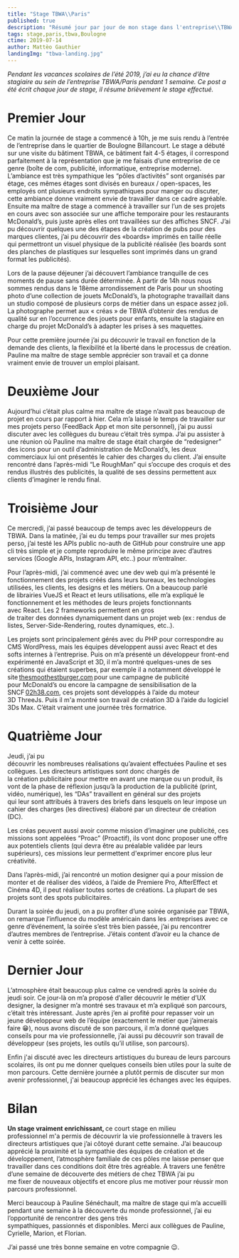 ```yaml
---
title: "Stage TBWA\\Paris"
published: true
description: "Résumé jour par jour de mon stage dans l'entreprise\\TBWA"
tags: stage,paris,tbwa,Boulogne
ctime: 2019-07-14
author: Mattèo Gauthier
landingImg: "tbwa-landing.jpg"
---
```

*Pendant les vacances scolaires de l’été 2019, j’ai eu la chance d’être stagiaire au sein de l’entreprise TBWA/Paris pendant 1 semaine. Ce post a été écrit chaque jour de stage, il résume brièvement le stage effectué.*

# Premier Jour

Ce matin la journée de stage a commencé à 10h, je me suis rendu à l’entrée de l’entreprise dans le quartier de Boulogne Billancourt. Le stage a débuté sur une visite du bâtiment TBWA, ce bâtiment fait 4-5 étages, il correspond parfaitement à la représentation que je me faisais d’une entreprise de ce genre (boîte de com, publicité, informatique, entreprise moderne). L’ambiance est très sympathique les “pôles d’activités” sont organisés par étage, ces mêmes étages sont divisés en bureaux / open-spaces, les employés ont plusieurs endroits sympathiques pour manger ou discuter, cette ambiance donne vraiment envie de travailler dans ce cadre agréable. Ensuite ma maître de stage a commencé à travailler sur l’un de ses projets en cours avec son associée sur une affiche temporaire pour les restaurants McDonald’s, puis juste après elles ont travaillées sur des affiches SNCF. J’ai pu découvrir quelques une des étapes de la création de pubs pour des marques clientes, j’ai pu découvrir des «boards» imprimés en taille réelle qui permettront un visuel physique de la publicité réalisée (les boards sont des planches de plastiques sur lesquelles sont imprimés dans un grand format les publicités).

Lors de la pause déjeuner j’ai découvert l’ambiance tranquille de ces moments de pause sans durée déterminée. À partir de 14h nous nous sommes rendus dans le 18ème arrondissement de Paris pour un shooting photo d’une collection de jouets McDonald’s, la photographe travaillait dans un studio composé de plusieurs corps de métier dans un espace assez joli. La photographe permet aux « créas » de TBWA d’obtenir des rendus de qualité sur en l’occurrence des jouets pour enfants, ensuite la stagiaire en charge du projet McDonald’s à adapter les prises à ses maquettes.

Pour cette première journée j’ai pu découvrir le travail en fonction de la demande des clients, la flexibilité et la liberté dans le processus de création. Pauline ma maître de stage semble apprécier son travail et ça donne vraiment envie de trouver un emploi plaisant.

# Deuxième Jour

Aujourd’hui c’était plus calme ma maître de stage n’avait pas beaucoup de projet en cours par rapport à hier. Cela m’a laissé le temps de travailler sur mes projets perso (FeedBack App et mon site personnel), j’ai pu aussi discuter avec les collègues du bureau c’était très sympa. J’ai pu assister à une réunion où Pauline ma maître de stage était chargée de “redesigner” des icons pour un outil d’administration de McDonald’s, les deux commerciaux lui ont présentés le cahier des charges du client. J’ai ensuite rencontré dans l’après-midi “Le RoughMan” qui s’occupe des croquis et des rendus illustrés des publicités, la qualité de ses dessins permettent aux clients d’imaginer le rendu final.

# Troisième Jour

Ce mercredi, j’ai passé beaucoup de temps avec les développeurs de TBWA. Dans la matinée, j’ai eu du temps pour travailler sur mes projets perso, j’ai testé les APIs public no-auth de GitHub pour construire une app cli très simple et je compte reproduire le même principe avec d’autres services (Google APIs, Instagram API, etc..) pour m’entraîner.

Pour l’après-midi, j’ai commencé avec une dev web qui m’a présenté le fonctionnement des projets créés dans leurs bureaux, les technologies utilisées, les clients, les designs et les métiers. On a beaucoup parlé de librairies VueJS et React et leurs utilisations, elle m’a expliqué le fonctionnement et les méthodes de leurs projets fonctionnants avec React. Les 2 frameworks permettent en gros de traiter des données dynamiquement dans un projet web (ex : rendus de listes, Server-Side-Rendering, routes dynamiques, etc..).

Les projets sont principalement gérés avec du PHP pour correspondre au CMS WordPress, mais les équipes développent aussi avec React et des softs internes à l’entreprise. Puis on m’a présenté un développeur front-end expérimenté en JavaScript et 3D, il m’a montré quelques-unes de ses créations qui étaient superbes, par exemple il a notamment développé le site [thesmoothestburger.com](http://thesmoothestburger.com/) pour une campagne de publicité pour McDonald’s ou encore la campagne de sensibilisation de la SNCF [02h38.com](http://02h38.com/), ces projets sont développés à l’aide du moteur 3D ThreeJs. Puis il m'a montré son travail de création 3D à l’aide du logiciel 3Ds Max. C’était vraiment une journée très formatrice.

# Quatrième Jour

Jeudi, j’ai pu découvrir les nombreuses réalisations qu’avaient effectuées Pauline et ses collègues. Les directeurs artistiques sont donc chargés de la création publicitaire pour mettre en avant une marque ou un produit, ils vont de la phase de réflexion jusqu’à la production de la publicité (print, vidéo, numérique), les “DAs” travaillent en général sur des projets qui leur sont attribués à travers des briefs dans lesquels on leur impose un cahier des charges (les directives) élaboré par un directeur de création (DC).

Les créas peuvent aussi avoir comme mission d’imaginer une publicité, ces missions sont appelées “Proac” (Proactif), ils vont donc proposer une offre aux potentiels clients (qui devra être au préalable validée par leurs supérieurs), ces missions leur permettent d'exprimer encore plus leur créativité.

Dans l’après-midi, j’ai rencontré un motion designer qui a pour mission de monter et de réaliser des vidéos, à l’aide de Premiere Pro, AfterEffect et Cinéma 4D, il peut réaliser toutes sortes de créations. La plupart de ses projets sont des spots publicitaires.

Durant la soirée du jeudi, on a pu profiter d’une soirée organisée par TBWA, on remarque l’influence du modèle américain dans les .entreprises avec ce genre d’événement, la soirée s’est très bien passée, j’ai pu rencontrer d’autres membres de l’entreprise. J’étais content d’avoir eu la chance de venir à cette soirée.

# Dernier Jour

L’atmosphère était beaucoup plus calme ce vendredi après la soirée du jeudi soir. Ce jour-là on m’a proposé d’aller découvrir le métier d’UX designer, la designer m’a montré ses travaux et m’a expliqué son parcours, c’était très intéressant. Juste après j’en ai profité pour repasser voir un jeune développeur web de l’équipe (exactement le métier que j’aimerais faire 😁), nous avons discuté de son parcours, il m’a donné quelques conseils pour ma vie professionnelle, j’ai aussi pu découvrir son travail de développeur (ses projets, les outils qu’il utilise, son parcours).

Enfin j'ai discuté avec les directeurs artistiques du bureau de leurs parcours scolaires, ils ont pu me donner quelques conseils bien utiles pour la suite de mon parcours. Cette dernière journée a plutôt permis de discuter sur mon avenir professionnel, j'ai beaucoup apprécié les échanges avec les équipes.

# Bilan

**Un stage vraiment enrichissant,** ce court stage en milieu professionnel m'a permis de découvrir la vie professionnelle à travers les directeurs artistiques que j’ai côtoyé durant cette semaine. J’ai beaucoup apprécié la proximité et la sympathie des équipes de création et de développement, l’atmosphère familiale de ces pôles me laisse penser que travailler dans ces conditions doit être très agréable. À travers une fenêtre d’une semaine de découverte des métiers de chez TBWA j’ai pu me fixer de nouveaux objectifs et encore plus me motiver pour réussir mon parcours professionnel.

Merci beaucoup à Pauline Sénéchault, ma maître de stage qui m’a accueilli pendant une semaine à la découverte du monde professionnel, j’ai eu l’opportunité de rencontrer des gens très sympathiques, passionnés et disponibles. Merci aux collègues de Pauline, Cyrielle, Marion, et Florian.

J’ai passé une très bonne semaine en votre compagnie 😉.
